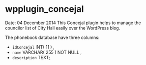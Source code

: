 wpplugin_concejal
=================

Date: 04 December 2014
This Concejal plugin helps to manage the councilor list of City Hall easily over the WordPress blog.

The phonebook database have three columns:
- `idConcejal` INT( 11 ) , 
- `name` VARCHAR( 255 ) NOT NULL , 
- `description` TEXT;
